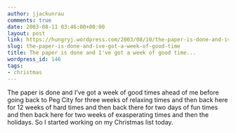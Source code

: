```yaml
---
author: jjackunrau
comments: true
date: 2003-08-11 03:46:00+00:00
layout: post
link: https://hungryj.wordpress.com/2003/08/10/the-paper-is-done-and-ive-got-a-week-of-good-time/
slug: the-paper-is-done-and-ive-got-a-week-of-good-time
title: The paper is done and I've got a week of good time...
wordpress_id: 146
tags:
- christmas
---
```


The paper is done and I've got a week of good times ahead of me before going back to Peg City for three weeks of relaxing times and then back here for 12 weeks of hard times and then back there for two days of fun times and then back here for two weeks of exasperating times and then the holidays.  So I started working on my Christmas list today.
